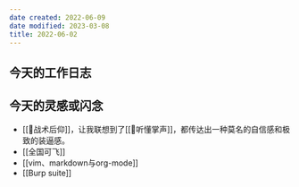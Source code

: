 ```yaml
---
date created: 2022-06-09
date modified: 2023-03-08
title: 2022-06-02
---
```


## 今天的工作日志

## 今天的灵感或闪念

- [[🐤战术后仰]]，让我联想到了[[🐤听懂掌声]]，都传达出一种莫名的自信感和极致的装逼感。
- [[全国可飞]]
- [[vim、markdown与org-mode]]
- [[Burp suite]]
